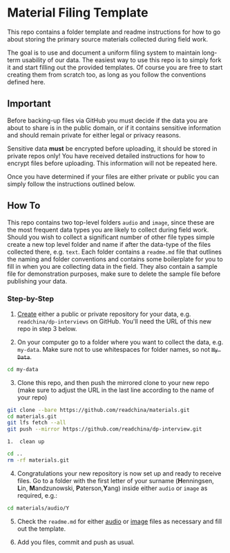 # Material Filing Template
This repo contains a folder template and readme instructions for how to go about storing the primary source materials collected during field work.

The goal is to use and document a uniform filing system to maintain long-term usability of our data. The easiest way to use this repo is to simply fork it and start filling out the provided templates. Of course you are free to start creating them from scratch too, as long as you follow the conventions defined here.


## Important
Before backing-up files via GitHub you must decide if the data you are about to share is in the public domain, or if it contains sensitive information and should remain private for either legal or privacy reasons.

Sensitive data **must** be encrypted before uploading, it should be stored in private repos only! You have received detailed instructions for how to encrypt files before uploading. This information will not be repeated here.

Once you have determined if your files are either private or public you can simply follow the instructions outlined below.

## How To
This repo contains two top-level folders `audio` and `image`, since these are the most frequent data types you are likely to collect during field work. Should you wish to collect a significant number of other file types simple create a new top level folder and name if after the data-type of the files collected there, e.g. `text`. Each folder contains a `readme.md` file that outlines the naming and folder conventions and contains some boilerplate for you to fill in when you are collecting data in the field. They also contain a sample file for demonstration purposes, make sure to delete the sample file before publishing your data.


### Step-by-Step
1. [Create](https://help.github.com/articles/creating-a-new-repository/) either a public or private repository for your data, e.g. `readchina/dp-interviews` on GitHub. You'll need the URL of this new repo in step 3 below.

2.  On your computer go to a folder where you want to collect the data, e.g. `my-data`. Make sure not to use whitespaces for folder names, so not ~~`My Data`~~.
```bash
cd my-data
```

3.  Clone this repo, and then push the mirrored clone to your new repo (make sure to adjust the URL in the last line according to the name of your repo)
```bash
git clone --bare https://github.com/readchina/materials.git
cd materials.git
git lfs fetch --all
git push --mirror https://github.com/readchina/dp-interview.git
```

    1.  clean up
  ```bash
  cd ..
  rm -rf materials.git
  ```

4.  Congratulations your new repository is now set up and ready to receive files. Go to a folder with the first letter of your surname (**H**enningsen, **L**in, **M**andzunowski, **P**aterson,**Y**ang) inside either `audio` or `image` as required, e.g.:

```bash
cd materials/audio/Y
```

5.  Check the `readme.md` for either [audio](image/readme.md) or [image](audio/readme.md) files as necessary and fill out the template.

6.  Add you files, commit and push as usual.
